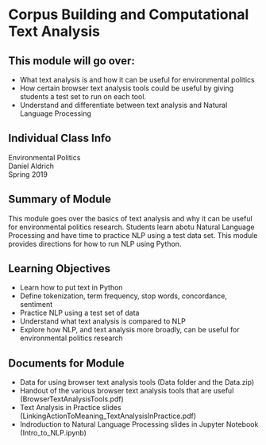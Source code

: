 # Corpus Building and Computational Text Analysis
## This module will go over: 
- What text analysis is and how it can be useful for environmental politics
- How certain browser text analysis tools could be useful by giving students a test set to run on each tool.
- Understand and differentiate between text analysis and Natural Language Processing 


## Individual Class Info
Environmental Politics 
<br>
Daniel Aldrich
<br>
Spring 2019

## Summary of Module
This module goes over the basics of text analysis and why it can be useful for environmental politics research. Students learn abotu Natural Language Processing and have time to practice NLP using a test data set. This module provides directions for how to run NLP using Python.

## Learning Objectives
-  Learn how to put text in Python
- Define tokenization, term frequency, stop words, concordance, sentiment
- Practice NLP using a test set of data 
- Understand what text analysis is compared to NLP
- Explore how NLP, and text analysis more broadly, can be useful for environmental politics research

## Documents for Module
- Data for using browser text analysis tools (Data folder and the Data.zip)
- Handout of the various browser text analysis tools that are useful (BrowserTextAnalysisTools.pdf)
- Text Analysis in Practice slides (LinkingActionToMeaning_TextAnalysisInPractice.pdf)
- Indroduction to Natural Language Processing slides in Jupyter Notebook (Intro_to_NLP.ipynb)
